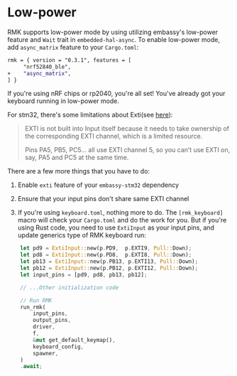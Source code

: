 # Low-power

RMK supports low-power mode by using utilizing embassy's low-power feature and `Wait` trait in `embedded-hal-async`. To enable low-power mode, add `async_matrix` feature to your `Cargo.toml`:

```diff
rmk = { version = "0.3.1", features = [
     "nrf52840_ble",
+    "async_matrix",
] }
```

If you're using nRF chips or rp2040, you're all set! You've already got your keyboard running in low-power mode.

For stm32, there's some limitations about Exti(see [here](https://docs.embassy.dev/embassy-stm32/git/stm32g474pc/exti/struct.ExtiInput.html)):

> EXTI is not built into Input itself because it needs to take ownership of the corresponding EXTI channel, which is a limited resource.
> 
> Pins PA5, PB5, PC5… all use EXTI channel 5, so you can’t use EXTI on, say, PA5 and PC5 at the same time.

There are a few more things that you have to do:

1. Enable `exti` feature of your `embassy-stm32` dependency

2. Ensure that your input pins don't share same EXTI channel

3. If you're using `keyboard.toml`, nothing more to do. The `[rmk_keyboard]` macro will check your `Cargo.toml` and do the work for you. But if you're using Rust code, you need to use `ExtiInput` as your input pins, and update generics type of RMK keyboard run:

```rust
    let pd9 = ExtiInput::new(p.PD9,  p.EXTI9, Pull::Down);
    let pd8 = ExtiInput::new(p.PD8,  p.EXTI8, Pull::Down);
    let pb13 = ExtiInput::new(p.PB13, p.EXTI13, Pull::Down);
    let pb12 = ExtiInput::new(p.PB12, p.EXTI12, Pull::Down);
    let input_pins = [pd9, pd8, pb13, pb12];

    // ...Other initialization code

    // Run RMK
    run_rmk(
        input_pins,
        output_pins,
        driver,
        f,
        &mut get_default_keymap(),
        keyboard_config,
        spawner,
    )
    .await;

```
